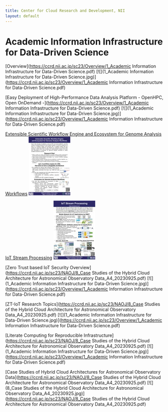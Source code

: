 ```yaml
---
title: Center for Cloud Research and Development, NII
layout: default
---
```

# Academic Information Infrastructure for Data-Driven Science

[Overview](https://ccrd.nii.ac.jp/sc23/Overview/1_Academic Information Infrastructure for Data-Driven Science.pdf)
[![](1_Academic Information Infrastructure for Data-Driven Science.jpg)](https://ccrd.nii.ac.jp/sc23/Overview/1_Academic Information Infrastructure for Data-Driven Science.pdf)

[Easy Deployment of High-Performance Data Analysis Platform  - OpenHPC, Open OnDemand -](https://ccrd.nii.ac.jp/sc23/Overview/1_Academic Information Infrastructure for Data-Driven Science.pdf)
[![](1_Academic Information Infrastructure for Data-Driven Science.jpg)](https://ccrd.nii.ac.jp/sc23/Overview/1_Academic Information Infrastructure for Data-Driven Science.pdf)

[Extensible Scientific Workflow Engine and Ecosystem for Genome Analysis Workflows](https://ccrd.nii.ac.jp/sc23/ep3/3_SC23_ep3-a4.pdf)
[![](3_SC23_ep3-a4.jpg)](https://ccrd.nii.ac.jp/sc23/ep3/3_SC23_ep3-a4.pdf)

[IoT Stream Processing](https://ccrd.nii.ac.jp/sc23/SINETStream/4_SC23_SINETStream-A4.pdf)
[![](4_SC23_SINETStream-A4.jpg)](https://ccrd.nii.ac.jp/sc23/SINETStream/4_SC23_SINETStream-A4.pdf)

[Zero Trust based IoT Security Overview](https://ccrd.nii.ac.jp/sc23/NAOJ/8_Case Studies of the Hybrid Cloud Architecture for Astronomical Observatory Data_A4_20230925.pdf)
[![](1_Academic Information Infrastructure for Data-Driven Science.jpg)](https://ccrd.nii.ac.jp/sc23/Overview/1_Academic Information Infrastructure for Data-Driven Science.pdf)

[ZT-IoT Research Topics](https://ccrd.nii.ac.jp/sc23/NAOJ/8_Case Studies of the Hybrid Cloud Architecture for Astronomical Observatory Data_A4_20230925.pdf)
[![](1_Academic Information Infrastructure for Data-Driven Science.jpg)](https://ccrd.nii.ac.jp/sc23/Overview/1_Academic Information Infrastructure for Data-Driven Science.pdf)

[Literate Computing for Reproducible Infrastructure](https://ccrd.nii.ac.jp/sc23/NAOJ/8_Case Studies of the Hybrid Cloud Architecture for Astronomical Observatory Data_A4_20230925.pdf)
[![](1_Academic Information Infrastructure for Data-Driven Science.jpg)](https://ccrd.nii.ac.jp/sc23/Overview/1_Academic Information Infrastructure for Data-Driven Science.pdf)

[Case Studies of Hybrid Cloud Architectures for Astronomical Observatory Data](https://ccrd.nii.ac.jp/sc23/NAOJ/8_Case Studies of the Hybrid Cloud Architecture for Astronomical Observatory Data_A4_20230925.pdf)
[![](8_Case Studies of the Hybrid Cloud Architecture for Astronomical Observatory Data_A4_20230925.jpg)](https://ccrd.nii.ac.jp/sc23/NAOJ/8_Case Studies of the Hybrid Cloud Architecture for Astronomical Observatory Data_A4_20230925.pdf)
